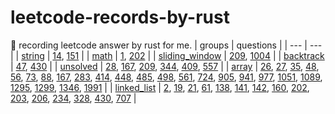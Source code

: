 # leetcode-records-by-rust
🐒 recording leetcode answer by rust for me.
| groups | questions |
| --- | --- |
| [string](_string) | [14](_string/_14_longest-common-prefix), [151](_string/_151_reverse-words-in-a-string) |
| [math](_math) | [1](_math/_1_two-sum), [202](_math/_202_happy-number) |
| [sliding_window](_sliding_window) | [209](_sliding_window/_209_minimum-size-subarray-sum), [1004](_sliding_window/_1004_max-consecutive-ones-iii) |
| [backtrack](_backtrack) | [47](_backtrack/_47_permutations-ii), [430](_backtrack/_430_flatten-a-multilevel-doubly-linked-list) |
| [unsolved](_unsolved) | [28](_unsolved/_28_implement-str-str), [167](_unsolved/_167_two-sum-ii-input-array-is-sorted), [209](_unsolved/_209_minimum-size-subarray-sum), [344](_unsolved/_344_reverse-string), [409](_unsolved/_409_longest-palindrome), [557](_unsolved/_557_reverse-words-in-a-string-iii) |
| [array](_array) | [26](_array/_26_remove-duplicates-from-sorted-array), [27](_array/_27_remove-element), [35](_array/_35_search-insert-position), [48](_array/_48_rotate-image), [56](_array/_56_merge-intervals), [73](_array/_73_set-matrix-zeroes), [88](_array/_88_merge-sorted-array), [167](_array/_167_two-sum-ii-input-array-is-sorted), [283](_array/_283_move-zeroes), [414](_array/_414_third-maximum-number), [448](_array/_448_find-all-numbers-disappeared-in-an-array), [485](_array/_485_max-consecutive-ones), [498](_array/_498_diagonal-traverse), [561](_array/_561_array-partition), [724](_array/_724_find-pivot-index), [905](_array/_905_sort-array-by-parity), [941](_array/_941_valid-mountain-array), [977](_array/_977_squares-of-a-sorted-array), [1051](_array/_1051_height-checker), [1089](_array/_1089_duplicate-zeros), [1295](_array/_1295_find-numbers-with-even-number-of-digits), [1299](_array/_1299_replace-elements-with-greatest-element-on-right-side), [1346](_array/_1346_check-if-n-and-its-double-exist), [1991](_array/_1991_find-the-middle-index-in-array) |
| [linked_list](_linked_list) | [2](_linked_list/_2_add-two-numbers), [19](_linked_list/_19_remove-nth-node-from-end-of-list), [21](_linked_list/_21_merge-two-sorted-lists), [61](_linked_list/_61_rotate-list), [138](_linked_list/_138_copy-list-with-random-pointer), [141](_linked_list/_141_linked-list-cycle), [142](_linked_list/_142_linked-list-cycle-ii), [160](_linked_list/_160_intersection-of-two-linked-lists), [202](_linked_list/_202_happy-number), [203](_linked_list/_203_remove-linked-list-elements), [206](_linked_list/_206_reverse-linked-list), [234](_linked_list/_234_palindrome-linked-list), [328](_linked_list/_328_odd-even-linked-list), [430](_linked_list/_430_flatten-a-multilevel-doubly-linked-list), [707](_linked_list/_707_design-linked-list) |
